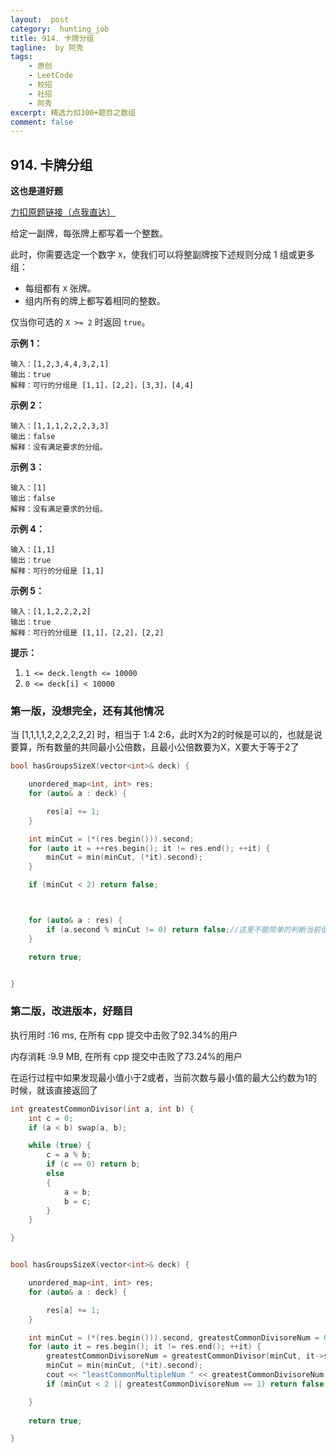 ```yaml
---
layout:  post
category:  hunting_job
title: 914. 卡牌分组
tagline:  by 阿秀
tags:
    - 原创
    - LeetCode
    - 校招
    - 社招
    - 阿秀
excerpt: 精选力扣300+题目之数组
comment: false
---
```






## 914. 卡牌分组 

**这也是道好题**

[力扣原题链接（点我直达）](https://leetcode-cn.com/problems/x-of-a-kind-in-a-deck-of-cards/)

给定一副牌，每张牌上都写着一个整数。

此时，你需要选定一个数字 `X`，使我们可以将整副牌按下述规则分成 1 组或更多组：

- 每组都有 `X` 张牌。
- 组内所有的牌上都写着相同的整数。

仅当你可选的 `X >= 2` 时返回 `true`。

 

**示例 1：**

```
输入：[1,2,3,4,4,3,2,1]
输出：true
解释：可行的分组是 [1,1]，[2,2]，[3,3]，[4,4]
```

**示例 2：**

```
输入：[1,1,1,2,2,2,3,3]
输出：false
解释：没有满足要求的分组。
```

**示例 3：**

```
输入：[1]
输出：false
解释：没有满足要求的分组。
```

**示例 4：**

```
输入：[1,1]
输出：true
解释：可行的分组是 [1,1]
```

**示例 5：**

```
输入：[1,1,2,2,2,2]
输出：true
解释：可行的分组是 [1,1]，[2,2]，[2,2]
```


**提示：**

1. `1 <= deck.length <= 10000`
2. `0 <= deck[i] < 10000`





### 第一版，没想完全，还有其他情况



当 [1,1,1,1,2,2,2,2,2,2] 时，相当于 1:4  2:6，此时X为2的时候是可以的，也就是说要算，所有数量的共同最小公倍数，且最小公倍数要为X，X要大于等于2了



```c
bool hasGroupsSizeX(vector<int>& deck) {

	unordered_map<int, int> res;
	for (auto& a : deck) {

		res[a] += 1;
	}

	int minCut = (*(res.begin())).second;
	for (auto it = ++res.begin(); it != res.end(); ++it) {
		minCut = min(minCut, (*it).second);
	}

	if (minCut < 2) return false;



	for (auto& a : res) {
		if (a.second % minCut != 0) return false;//这里不能简单的判断当前值是否可以整除最小值
	}

	return true;


}
```





### 第二版，改进版本，好题目



执行用时 :16 ms, 在所有 cpp 提交中击败了92.34%的用户

内存消耗 :9.9 MB, 在所有 cpp 提交中击败了73.24%的用户



在运行过程中如果发现最小值小于2或者，当前次数与最小值的最大公约数为1的时候，就该直接返回了



```c++
int greatestCommonDivisor(int a, int b) {
	int c = 0;
	if (a < b) swap(a, b);

	while (true) {
		c = a % b;
		if (c == 0) return b;
		else
		{
			a = b;
			b = c;
		}
	}

}


bool hasGroupsSizeX(vector<int>& deck) {

	unordered_map<int, int> res;
	for (auto& a : deck) {

		res[a] += 1;
	}

	int minCut = (*(res.begin())).second, greatestCommonDivisoreNum = 0;
	for (auto it = res.begin(); it != res.end(); ++it) {
		greatestCommonDivisoreNum = greatestCommonDivisor(minCut, it->second);
		minCut = min(minCut, (*it).second);
		cout << "leastCommonMultipleNum " << greatestCommonDivisoreNum << " minCut " << minCut << endl;
		if (minCut < 2 || greatestCommonDivisoreNum == 1) return false;

	}
	
	return true;

}
```

<p id="有效的山脉数组"></p>


